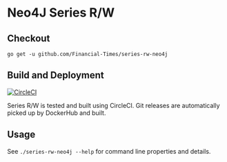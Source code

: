 # Neo4J Series R/W

## Checkout

```
go get -u github.com/Financial-Times/series-rw-neo4j
```

## Build and Deployment

[![CircleCI](https://circleci.com/gh/Financial-Times/series-rw-neo4j.svg?style=svg)](https://circleci.com/gh/Financial-Times/series-rw-neo4j)

Series R/W is tested and built using CircleCI. Git releases are automatically picked up by DockerHub and built.

## Usage

See `./series-rw-neo4j --help` for command line properties and details.
